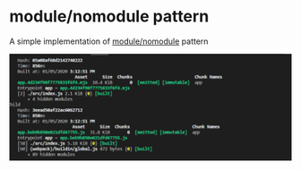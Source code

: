 # module/nomodule pattern
 A simple implementation of [module/nomodule](https://philipwalton.com/articles/deploying-es2015-code-in-production-today/) pattern
 
 ![esmodule bundle vs non-esmodule bundle difference](https://github.com/uzumaki-narut0/modulenomodulepattern/blob/master/module-nomodule-js-snapshot.PNG)
